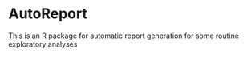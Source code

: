 # AutoReport
This is an R package for automatic report generation for some routine exploratory analyses
